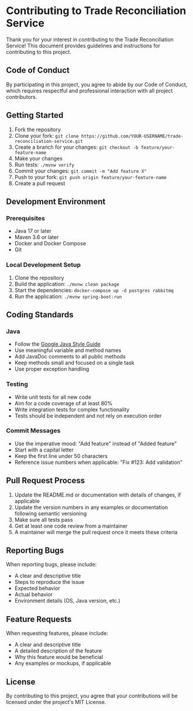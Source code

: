 # Contributing to Trade Reconciliation Service

Thank you for your interest in contributing to the Trade Reconciliation Service! This document provides guidelines and instructions for contributing to this project.

## Code of Conduct

By participating in this project, you agree to abide by our Code of Conduct, which requires respectful and professional interaction with all project contributors.

## Getting Started

1. Fork the repository
2. Clone your fork: `git clone https://github.com/YOUR-USERNAME/trade-reconciliation-service.git`
3. Create a branch for your changes: `git checkout -b feature/your-feature-name`
4. Make your changes
5. Run tests: `./mvnw verify`
6. Commit your changes: `git commit -m "Add feature X"`
7. Push to your fork: `git push origin feature/your-feature-name`
8. Create a pull request

## Development Environment

### Prerequisites

- Java 17 or later
- Maven 3.6 or later
- Docker and Docker Compose
- Git

### Local Development Setup

1. Clone the repository
2. Build the application: `./mvnw clean package`
3. Start the dependencies: `docker-compose up -d postgres rabbitmq`
4. Run the application: `./mvnw spring-boot:run`

## Coding Standards

### Java

- Follow the [Google Java Style Guide](https://google.github.io/styleguide/javaguide.html)
- Use meaningful variable and method names
- Add JavaDoc comments to all public methods
- Keep methods small and focused on a single task
- Use proper exception handling

### Testing

- Write unit tests for all new code
- Aim for a code coverage of at least 80%
- Write integration tests for complex functionality
- Tests should be independent and not rely on execution order

### Commit Messages

- Use the imperative mood: "Add feature" instead of "Added feature"
- Start with a capital letter
- Keep the first line under 50 characters
- Reference issue numbers when applicable: "Fix #123: Add validation"

## Pull Request Process

1. Update the README.md or documentation with details of changes, if applicable
2. Update the version numbers in any examples or documentation following semantic versioning
3. Make sure all tests pass
4. Get at least one code review from a maintainer
5. A maintainer will merge the pull request once it meets these criteria

## Reporting Bugs

When reporting bugs, please include:

- A clear and descriptive title
- Steps to reproduce the issue
- Expected behavior
- Actual behavior
- Environment details (OS, Java version, etc.)

## Feature Requests

When requesting features, please include:

- A clear and descriptive title
- A detailed description of the feature
- Why this feature would be beneficial
- Any examples or mockups, if applicable

## License

By contributing to this project, you agree that your contributions will be licensed under the project's MIT License. 